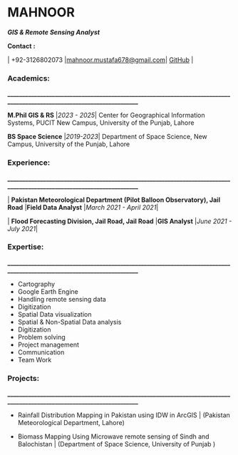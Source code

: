 # MAHNOOR        
__*GIS & Remote Sensing Analyst*__



**Contact :** 

| +92-3126802073 |mahnoor.mustafa678@gmail.com| [GitHub](https://github.com/MahnoorMustafa/CV) |







### Academics:
**_______________________________________________________________________________________________________________________**


**M.Phil GIS & RS** |*2023 - 2025*|
Center for Geographical Information Systems, PUCIT New Campus, University of the Punjab, Lahore

**BS Space Science** |*2019-2023*|
Department of Space Science, New Campus, University of the Punjab, Lahore







### Experience:
**_______________________________________________________________________________________________________________________**




| **Pakistan Meteorological Department (Pilot Balloon Observatory), Jail Road** |**Field Data Analyst** |*March 2021 - April 2021*|



| **Flood Forecasting Division, Jail Road, Jail Road** |**GIS Analyst** |*June 2021 - July 2021*|





### Expertise:
**_______________________________________________________________________________________________________________________**


- Cartography
- Google Earth Engine
- Handling remote sensing data
- Digitization
- Spatial Data visualization
- Spatial & Non-Spatial Data analysis
- Digitization
- Problem solving
- Project management
- Communication 
- Team Work




### Projects:
**_______________________________________________________________________________________________________________________**

- Rainfall Distribution Mapping in Pakistan using IDW in ArcGIS | (Pakistan Meteorological Department, Lahore)

- Biomass Mapping Using Microwave remote sensing of Sindh and Balochistan | (Department of Space Science, University of Punjab )




